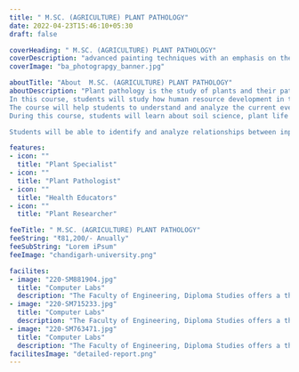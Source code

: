 ```yaml
---
title: " M.SC. (AGRICULTURE) PLANT PATHOLOGY"
date: 2022-04-23T15:46:10+05:30
draft: false

coverHeading: " M.SC. (AGRICULTURE) PLANT PATHOLOGY"
coverDescription: "advanced painting techniques with an emphasis on theme development"
coverImage: "ba_photograpgy_banner.jpg"

aboutTitle: "About  M.SC. (AGRICULTURE) PLANT PATHOLOGY"
aboutDescription: "Plant pathology is the study of plants and their pathogens, the disease process, and how environmental factors such as weather, nonpathogenic microbes, and plant nutrition influence plant health and diseases. It includes both fundamental biology and applied agricultural science. 
In this course, students will study how human resource development in this field can assist to reduce the damage caused by various plant diseases, thereby ensuring the quantity and quality of food and its products.
The course will help students to understand and analyze the current events and issues in agriculture affecting the future of agriculture.
During this course, students will learn about soil science, plant life cycle, agricultural soil types, livestock production, and ways to optimize farming techniques.

Students will be able to identify and analyze relationships between inputs and outputs in their agricultural field to make effective and profitable choices."

features:
- icon: ""
  title: "Plant Specialist"
- icon: ""
  title: "Plant Pathologist"
- icon: ""
  title: "Health Educators"
- icon: ""
  title: "Plant Researcher"

feeTitle: " M.SC. (AGRICULTURE) PLANT PATHOLOGY"
feeString: "₹81,200/- Anually"
feeSubString: "Lorem iPsum"
feeImage: "chandigarh-university.png"

facilites:
- image: "220-SM881904.jpg"
  title: "Computer Labs"
  description: "The Faculty of Engineering, Diploma Studies offers a three year diploma program in Aeronautical Engineering"
- image: "220-SM715233.jpg"
  title: "Computer Labs"
  description: "The Faculty of Engineering, Diploma Studies offers a three year diploma program in Aeronautical Engineering"
- image: "220-SM763471.jpg"
  title: "Computer Labs"
  description: "The Faculty of Engineering, Diploma Studies offers a three year diploma program in Aeronautical Engineering"
facilitesImage: "detailed-report.png"
---
```


